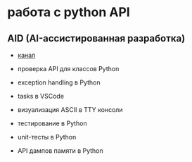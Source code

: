 # работа с python API

## AID (AI-ассистированная разработка)

- [канал](https://vkvideo.ru/@club230014275)

- проверка API для классов Python
- exception handling в Python
- tasks в VSCode
- визуализация ASCII в TTY консоли
- тестирование в Python
- unit-тесты в Python
- API дампов памяти в Python
